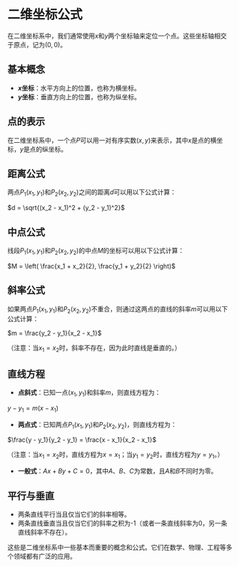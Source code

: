 # 二维坐标公式

在二维坐标系中，我们通常使用$x$和$y$两个坐标轴来定位一个点。这些坐标轴相交于原点，记为$(0,0)$。

## 基本概念

* **$x$坐标**：水平方向上的位置，也称为横坐标。
* **$y$坐标**：垂直方向上的位置，也称为纵坐标。

## 点的表示

在二维坐标系中，一个点$P$可以用一对有序实数$(x, y)$来表示，其中$x$是点的横坐标，$y$是点的纵坐标。

## 距离公式

两点$P_1(x_1, y_1)$和$P_2(x_2, y_2)$之间的距离$d$可以用以下公式计算：

$d = \sqrt{(x_2 - x_1)^2 + (y_2 - y_1)^2}$

## 中点公式

线段$P_1(x_1, y_1)$和$P_2(x_2, y_2)$的中点$M$的坐标可以用以下公式计算：

$M = \left( \frac{x_1 + x_2}{2}, \frac{y_1 + y_2}{2} \right)$

## 斜率公式

如果两点$P_1(x_1, y_1)$和$P_2(x_2, y_2)$不重合，则通过这两点的直线的斜率$m$可以用以下公式计算：

$m = \frac{y_2 - y_1}{x_2 - x_1}$

（注意：当$x_1 = x_2$时，斜率不存在，因为此时直线是垂直的。）

## 直线方程

* **点斜式**：已知一点$(x_1, y_1)$和斜率$m$，则直线方程为：

$y - y_1 = m(x - x_1)$

* **两点式**：已知两点$P_1(x_1, y_1)$和$P_2(x_2, y_2)$，则直线方程为：

$\frac{y - y_1}{y_2 - y_1} = \frac{x - x_1}{x_2 - x_1}$

（注意：当$x_1 = x_2$时，直线方程为$x = x_1$；当$y_1 = y_2$时，直线方程为$y = y_1$。）

* **一般式**：$Ax + By + C = 0$，其中$A$、$B$、$C$为常数，且$A$和$B$不同时为零。

## 平行与垂直

* 两条直线平行当且仅当它们的斜率相等。
* 两条直线垂直当且仅当它们的斜率之积为-1（或者一条直线斜率为0，另一条直线斜率不存在）。

这些是二维坐标系中一些基本而重要的概念和公式。它们在数学、物理、工程等多个领域都有广泛的应用。
